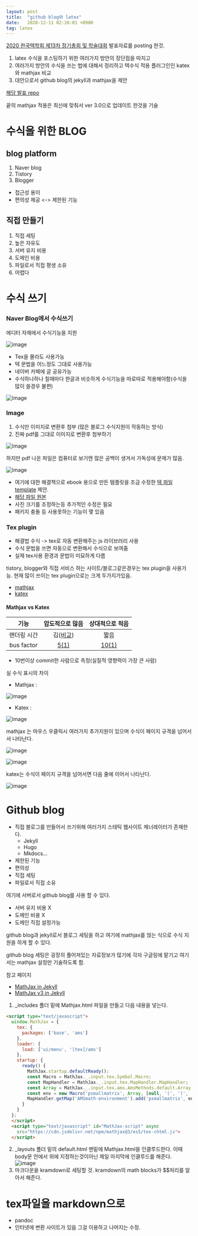 ```yaml
---
layout: post
title:  "github blog와 latex"
date:   2020-12-11 02:26:01 +0900
tag: latex
---
```


[2020 한국텍학회 제13차 정기총회 및 학술대회](http://www.ktug.org/xe/index.php?mid=KTUG_open_board&document_srl=239863)
발표자료를 posting 한것.

1. latex 수식을 포스팅하기 위한 여러가지 방안의 장단점을 따지고
2. 여러가지 방안의 수식을 쓰는 법에 대해서 정리하고 텍수식 적용 플러그인인 katex와 mathjax 비교
3. 대안으로서 github blog의 jekyll과 mathjax을 제안 

[해당 발표 repo](https://github.com/EeeUnS/github-blog-and-latex)

끝의 mathjax 적용은 최신에 맞춰서 ver 3.0으로 업데이트 한것을 기술


#  수식을 위한 BLOG

## blog platform

1. Naver blog
2. Tistory
3. Blogger

- 접근성 용이  
- 편의성 제공 <-> 제한된 기능

## 직접 만들기

1. 직접 세팅
2. 높은 자유도
3. 서버 유지 비용
4. 도메인 비용
5. 파일로서 직접 평생 소유
6. 어렵다

# 수식 쓰기

### Naver Blog에서 수식쓰기
에디터 자체에서 수식기능을 지원

![image](/images//githubblog/naver1.png)

- Tex을 몰라도 사용가능
- 텍 문법을 어느정도 그대로 사용가능
- 네이버 카페에 글 공유가능
- 수식하나하나 칠때마다 한글과 비슷하게 수식기능을 따로따로 적용해야함(수식을 많이 쓸경우 불편)


![image](/images//githubblog/naver2.png)


### Image

1. 수식만 이미지로 변환후 첨부 (많은 블로그 수식지원이 작동하는 방식)
2. 진짜 pdf를 그대로 이미지로 변환후 첨부하기


![image](/images//githubblog/image1.png)

하지만 pdf 나온 파일은 컴퓨터로 보기엔 많은 공백이 생겨서 가독성에 문제가 많음.


![image](/images//githubblog/image2.png)

- 여기에 대한 해결책으로 ebook 용으로 만든 템플릿을 조금 수정한 [텍 파일 template](https://github.com/EeeUnS/github-blog-and-latex/blob/master/ebook.tex) 제안.
- [해당 파일 원본](https://www.latextemplates.com/template/ebook)
- 사진 크기를 조정하는등 추가적인 수정은 필요
- 패키지 충돌 등 사용못하는 기능이 몇 있음


### Tex plugin
- 해결법 수식 -> tex로 자동 변환해주는 js 라이브러리 사용
- 수식 문법을 쓰면 자동으로 변환해서 수식으로 보여줌
- 실제 tex사용 환경과 문법이 미묘하게 다름

tistory, blogger와 직접 서비스 하는 사이트/블로그같은경우는 tex plugin을 사용가능. 현재 많이 쓰이는 tex plugin으로는 크게 두가지가있음.

- [mathjax](http://docs.mathjax.org/en/latest/input/tex/macros/)
- [katex](https://katex.org/docs/supported.html)

#### Mathjax vs Katex

|기능 | 압도적으로 많음 | 상대적으로 적음|
|:---:|:---:| :---:|
| 랜더링 시간 | 김([비교](https://www.intmath.com/cg5/katex-mathjax-comparison.php?processor=MathJax)) | 짧음|
| bus factor | [5(1)](https://github.com/mathjax/MathJax/graphs/contributors) | [10(1)](https://github.com/KaTeX/KaTeX/graphs/contributors)|

- 10번이상 commit한 사람으로 측정(실질적 영향력이 가장 큰 사람)

실 수식 표시의 차이

- Mathjax : 

![image](/images//githubblog/mathjax.png)

- Katex : 

![image](/images//githubblog/katex.png)


mathjax 는 마우스 우클릭시 여러가지 추가지원이 있으며 수식이 페이지 규격을 넘어서서 나타난다.

![image](/images//githubblog/mathjax2.png)

![image](/images//githubblog/mathjax3.png)

katex는 수식이 페이지 규격을 넘어서면 다음 줄에 이어서 나타난다.



![image](/images//githubblog/katex2.png)






# Github blog

- 직접 블로그를 만들어서 쓰기위해 여러가지 스태틱 웹사이트 제너레이터가 존재한다.
  - Jekyll
  - Hugo
  - Mkdocs...
- 제한된 기능
- 편의성
- 직접 세팅
- 파일로서 직접 소유

여기에 서버로서 github blog를 사용 할 수 있다.

- 서버 유지 비용 X
- 도메인 비용 X
- 도메인 직접 설정가능

github blog과 jekyll로서 블로그 세팅을 하고 여기에 mathjax를 얹는 식으로 수식 지원을 하게 할 수 있다.


github blog 세팅은 굉장히 풀어져있는 자료정보가 많기에 각자 구글링에 맡기고 여기서는 mathjax 설정만 기술하도록 함.

참고 페이지

- [MathJax in Jekyll](https://quuxplusone.github.io/blog/2018/08/05/mathjax-in-jekyll/)
- [MathJax v3 in Jekyll](https://quuxplusone.github.io/blog/2020/08/19/mathjax-v3-in-jekyll/)

1. _includes 폴더 밑에 Mathjax.html 파일을 만들고 다음 내용을 넣는다.
```html
<script type="text/javascript">
  window.MathJax = {
    tex: {
      packages: ['base', 'ams']
    },
    loader: {
      load: ['ui/menu', '[tex]/ams']
    },
    startup: {
      ready() {
        MathJax.startup.defaultReady();
        const Macro = MathJax._.input.tex.Symbol.Macro;
        const MapHandler = MathJax._.input.tex.MapHandler.MapHandler;
        const Array = MathJax._.input.tex.ams.AmsMethods.default.Array;
        const env = new Macro('psmallmatrix', Array, [null, '(', ')', 'c', '.333em', '.2em', 'S', 1]);
        MapHandler.getMap('AMSmath-environment').add('psmallmatrix', env);
      }
    }
  };
  </script>
  <script type="text/javascript" id="MathJax-script" async
    src="https://cdn.jsdelivr.net/npm/mathjax@3/es5/tex-chtml.js">
  </script>
```
2. _layouts 폴더 밑의 default.html 맨밑에 Mathjax.html을 인클루드한다. 이때 body문 안에서 위에 지정하는것이아닌 제일 마지막에 인클루드를 해준다.
![image](/images//githubblog/htmlfile.PNG)
3. 마크다운을 kramdown로 세팅할 것. kramdown의 math blocks가 $$처리를 알아서 해준다.



# tex파일을 markdown으로

- pandoc
- 인터넷에 변환 사이트가 있음 그걸 이용하고 나머지는 수정. 


